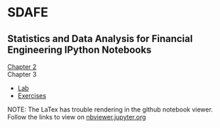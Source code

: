 # SDAFE
## Statistics and Data Analysis for Financial Engineering IPython Notebooks

[Chapter 2](http://nbviewer.jupyter.org/github/Michael-J-Ward/SDAFE/blob/master/Notebooks/Chapter2/ch2_lab.ipynb) <br>
Chapter 3
  * [Lab](http://nbviewer.jupyter.org/github/Michael-J-Ward/SDAFE/blob/master/Notebooks/Chapter3/ch3_lab.ipynb)
  * [Exercises](http://nbviewer.jupyter.org/github/Michael-J-Ward/SDAFE/blob/master/Notebooks/Chapter3/ch3_exercises.ipynb)

NOTE: The LaTex has trouble rendering in the github notebook viewer. Follow the links to view on [nbviewer.jupyter.org](http://nbviewer.jupyter.org/)

